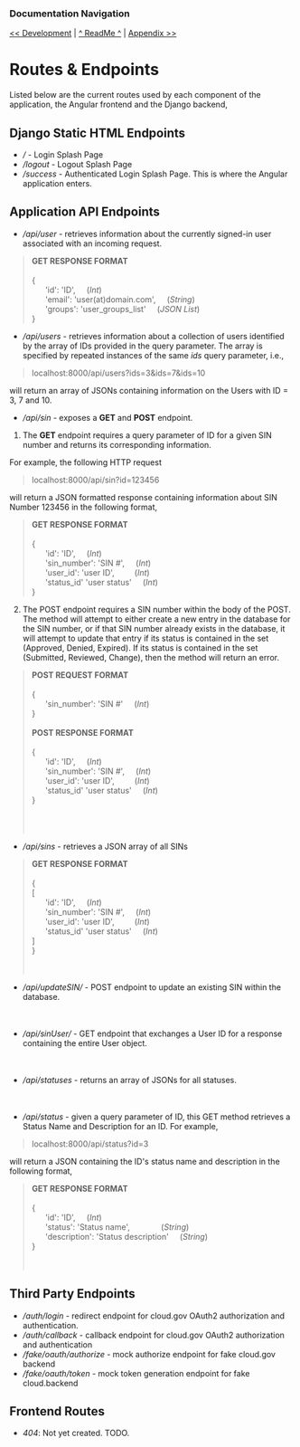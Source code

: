 ### Documentation Navigation
[<< Development](DEVELOPMENT.md) | [^ ReadMe ^](../README.md) | [Appendix >>](APPENDIX.md)

# Routes & Endpoints

Listed below are the current routes used by each component of the application, the Angular frontend and the Django backend,

## Django Static HTML Endpoints
- <i>/</i> - Login Splash Page
- <i>/logout</i> - Logout Splash Page
- <i>/success</i> - Authenticated Login Splash Page. This is where the Angular application enters. 

## Application API Endpoints
- <i>/api/user</i> - retrieves information about the currently signed-in user associated with an incoming request.<br>
> <b>GET RESPONSE FORMAT</b><br><br>
> { <br>
>   &nbsp;&nbsp;&nbsp;&nbsp;&nbsp;&nbsp;'id': 'ID', &nbsp;&nbsp;&nbsp;&nbsp;(<i>Int</i>)<br>
>   &nbsp;&nbsp;&nbsp;&nbsp;&nbsp;&nbsp;'email': 'user(at)domain.com', &nbsp;&nbsp;&nbsp;&nbsp;(<i>String</i>)<br>
>   &nbsp;&nbsp;&nbsp;&nbsp;&nbsp;&nbsp;'groups': 'user_groups_list' &nbsp;&nbsp;&nbsp;&nbsp;(<i>JSON List</i>)<br>
>}<br>



- <i>/api/users</i> - retrieves information about a collection of users identified by the array of IDs provided in the query parameter. The array is specified by repeated instances of the same <i>ids</i> query parameter, i.e.,

> localhost:8000/api/users?ids=3&ids=7&ids=10

will return an array of JSONs containing information on the Users with ID = 3, 7 and 10. 



- <i>/api/sin</i> - exposes a <b>GET</b> and <b>POST</b> endpoint. 

1. The <b>GET</b> endpoint requires a query parameter of ID for a given SIN number and returns its corresponding information. 

For example, the following HTTP request<br>

>localhost:8000/api/sin?id=123456<br>

will return a JSON formatted response containing information about SIN Number 123456 in the following format,

> <b>GET RESPONSE FORMAT</b><br><br>
> { <br>
>   &nbsp;&nbsp;&nbsp;&nbsp;&nbsp;&nbsp;'id': 'ID', &nbsp;&nbsp;&nbsp;&nbsp;(<i>Int</i>)<br>
>   &nbsp;&nbsp;&nbsp;&nbsp;&nbsp;&nbsp;'sin_number': 'SIN #', &nbsp;&nbsp;&nbsp;&nbsp;(<i>Int</i>)<br>
>   &nbsp;&nbsp;&nbsp;&nbsp;&nbsp;&nbsp;'user_id': 'user ID', &nbsp;&nbsp;&nbsp;&nbsp;&nbsp;&nbsp;&nbsp;&nbsp;(<i>Int</i>) <br>
>   &nbsp;&nbsp;&nbsp;&nbsp;&nbsp;&nbsp;'status_id' 'user status' &nbsp;&nbsp;&nbsp;&nbsp;(<i>Int</i>)<br>
>}<br>

2. The POST endpoint requires a SIN number within the body of the POST. The method will attempt to either create a new entry in the database for the SIN number, or if that SIN number already exists in the database, it will attempt to update that entry if its status is contained in the set (Approved, Denied, Expired). If its status is contained in the set (Submitted, Reviewed, Change), then the method will return an error.

> <b>POST REQUEST FORMAT</b><br><br>
> { <br>
>   &nbsp;&nbsp;&nbsp;&nbsp;&nbsp;&nbsp;'sin_number': 'SIN #' &nbsp;&nbsp;&nbsp;&nbsp;(<i>Int</i>)<br>
>}<br><br>
> <b>POST RESPONSE FORMAT</b><br><br>
> { <br>
>   &nbsp;&nbsp;&nbsp;&nbsp;&nbsp;&nbsp;'id': 'ID', &nbsp;&nbsp;&nbsp;&nbsp;(<i>Int</i>)<br>
>   &nbsp;&nbsp;&nbsp;&nbsp;&nbsp;&nbsp;'sin_number': 'SIN #', &nbsp;&nbsp;&nbsp;&nbsp;(<i>Int</i>)<br>
>   &nbsp;&nbsp;&nbsp;&nbsp;&nbsp;&nbsp;'user_id': 'user ID', &nbsp;&nbsp;&nbsp;&nbsp;&nbsp;&nbsp;&nbsp;&nbsp;(<i>Int</i>) <br>
>   &nbsp;&nbsp;&nbsp;&nbsp;&nbsp;&nbsp;'status_id' 'user status' &nbsp;&nbsp;&nbsp;&nbsp;(<i>Int</i>)<br>
>}<br>
<br><br><br>




- <i>/api/sins</i> - retrieves a JSON array of all SINs
> <b>GET RESPONSE FORMAT</b><br><br>
> { <br>
>   [ <br>
>       &nbsp;&nbsp;&nbsp;&nbsp;&nbsp;&nbsp;'id': 'ID', &nbsp;&nbsp;&nbsp;&nbsp;(<i>Int</i>)<br>
>       &nbsp;&nbsp;&nbsp;&nbsp;&nbsp;&nbsp;'sin_number': 'SIN #', &nbsp;&nbsp;&nbsp;&nbsp;(<i>Int</i>)<br>
>       &nbsp;&nbsp;&nbsp;&nbsp;&nbsp;&nbsp;'user_id': 'user ID', &nbsp;&nbsp;&nbsp;&nbsp;&nbsp;&nbsp;&nbsp;&nbsp;(<i>Int</i>)<br>
>       &nbsp;&nbsp;&nbsp;&nbsp;&nbsp;&nbsp;'status_id' 'user status' &nbsp;&nbsp;&nbsp;&nbsp;(<i>Int</i>)<br>
>   ]<br>
>}
<br><br><br>




- <i>/api/updateSIN/</i> - POST endpoint to update an existing SIN within the database.
<br><br><br>


- <i>/api/sinUser/</i> - GET endpoint that exchanges a User ID for a response containing the entire User object.
<br><br><br>


- <i>/api/statuses</i> - returns an array of JSONs for all statuses.
<br><br><br>



- <i>/api/status</i> - given a query parameter of ID, this GET method retrieves a Status Name and Description for an ID. For example,

> localhost:8000/api/status?id=3

will return a JSON containing the ID's status name and description in the following format,

> <b>GET RESPONSE FORMAT</b><br><br>
> { <br>
>   &nbsp;&nbsp;&nbsp;&nbsp;&nbsp;&nbsp;'id': 'ID', &nbsp;&nbsp;&nbsp;&nbsp;(<i>Int</i>)<br>
>   &nbsp;&nbsp;&nbsp;&nbsp;&nbsp;&nbsp;'status': 'Status name', &nbsp;&nbsp;&nbsp;&nbsp;&nbsp;&nbsp;&nbsp;&nbsp;&nbsp;&nbsp;&nbsp;&nbsp; (<i>String</i>)<br>
>   &nbsp;&nbsp;&nbsp;&nbsp;&nbsp;&nbsp;'description': 'Status description' &nbsp;&nbsp;&nbsp;&nbsp;(<i>String</i>)<br>
>}
<br><br><br>

## Third Party Endpoints
- <i>/auth/login</i> - redirect endpoint for cloud.gov OAuth2 authorization and authentication.<br>
- <i>/auth/callback</i> - callback endpoint for cloud.gov OAuth2 authorization and authentication<br>
- <i>/fake/oauth/authorize</i> - mock authorize endpoint for fake cloud.gov backend<br>
- <i>/fake/oauth/token</i> - mock token generation endpoint for fake cloud.backend<br>

## Frontend Routes
- <i>404</i>: Not yet created. TODO.